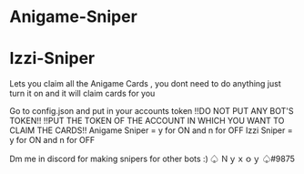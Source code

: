 # Anigame-Sniper
# Izzi-Sniper
Lets you claim all the Anigame Cards , you dont need to do anything just turn it on and it will claim cards for you 

Go to config.json and put in your accounts token !!DO NOT PUT ANY BOT'S TOKEN!! !!PUT THE TOKEN OF THE ACCOUNT IN WHICH YOU WANT TO CLAIM THE CARDS!!
Anigame Sniper = y for ON   and    n for OFF
Izzi Sniper = y for ON   and    n for OFF

Dm me in discord for making snipers for other bots :)
♤  Ｎｙｘｏｙ ♤#9875
